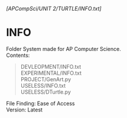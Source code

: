 *[APCompSci/UNIT 2/TURTLE/INFO.txt]*


# INFO #
Folder System made for AP Computer Science.  
Contents:  
>DEVLEOPMENT/INFO.txt  
>EXPERIMENTAL/INFO.txt  
>PROJECT/GenArt.py  
>USELESS/INFO.txt  
>USELESS/DTurtle.py 


File Finding: Ease of Access  
Version: Latest  
